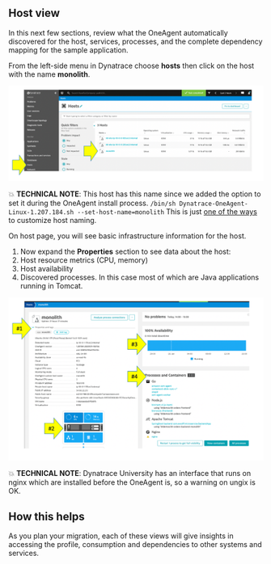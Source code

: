 ## Host view

In this next few sections, review what the OneAgent automatically discovered for the host, services, processes, and the complete dependency mapping for the sample application.  

From the left-side menu in Dynatrace choose **hosts** then click on the host with the name **monolith**.

![image](../../../assets/images/lab1-hostlist.png)

💥 **TECHNICAL NOTE**: This host has this name since we added the option to set it during the OneAgent install process.  `/bin/sh Dynatrace-OneAgent-Linux-1.207.184.sh --set-host-name=monolith`  This is just [one of the ways](https://www.dynatrace.com/support/help/how-to-use-dynatrace/hosts/configuration/set-custom-host-names-in-dynamic-environments/) to customize host naming. 

On host page, you will see basic infrastructure information for the host.

1. Now expand the **Properties** section to see data about the host:
1. Host resource metrics (CPU, memory)
1. Host availability
1. Discovered processes. In this case most of which are Java applications running in Tomcat.

![image](../../../assets/images/lab1-host-view.png)

💥 **TECHNICAL NOTE**: 
Dynatrace University has an interface that runs on nginx which are installed before the OneAgent is, so a warning on ungix is OK.

## How this helps

As you plan your migration, each of these views will give insights in accessing the profile, consumption and dependencies to other systems and services.